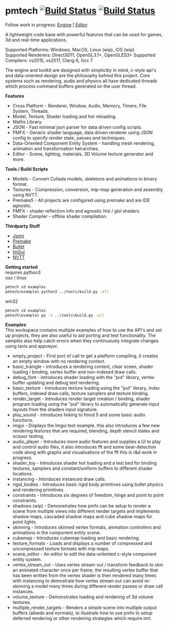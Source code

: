 # pmtech [![Build Status](https://travis-ci.org/polymonster/pmtech.svg?branch=master)](https://travis-ci.org/polymonster/pmtech) [![Build Status](https://ci.appveyor.com/api/projects/status/github/polymonster/pmtech?branch=master&svg=true&passingText=win32-passing&pendingText=win32-pending&failingText=win32-failing)](https://ci.appveyor.com/project/polymonster/pmtech)

Follow work in progress: 
[Engine](https://trello.com/b/ciujzpUT) | [Editor](https://trello.com/b/PJ76qXKH/editor)

A lightweight code base with powerful features that can be used for games, 3d and real-time applications.

Supported Platforms: Windows, MacOS, Linux (wip), iOS (wip)  
Supported Renderers: Direct3D11, OpenGL3.1+, OpenGLES3+
Supported Compilers: vs2015, vs2017, Clang 6, Gcc 7

The engine and toolkit are designed with simplicitiy in mind, c-style api's and data-oriented design are the philosophy behind this project. Core systems such as rendering, audio and physics all have dedicated threads which process command buffers generated on the user thread.

**Features**  
- Cross Platform - Renderer, Window, Audio, Memory, Timers, File System, Threads.
- Model, Texture, Shader loading and hot reloading.
- Maths Library. 
- JSON - Fast minimal json parser for data driven config scripts.
- PMFX - Generic shader language, data driven renderer using JSON config to specify render state, passes and techniques.
- Data-Oriented Component Entity System - handling mesh rendering, animation and transformation heirarchies.
- Editor - Scene, lighting, materials, 3D Volume texture generator and more.

**Tools / Build Scripts**  
- Models - Convert Collada models, skeletons and animations to binary format.
- Textures - Compression, conversion, mip-map generation and assembly using NVTT.
- Premake5 - All projects are configured using premake and are IDE agnostic.
- PMFX - shader reflection info and agnostic hlsl / glsl shaders
- Shader Compiler - offline shader compilation.

**Thirdparty Stuff**  
- [Jsmn](https://github.com/zserge/jsmn)
- [Premake](https://github.com/premake/premake-core)
- [Bullet](https://github.com/bulletphysics/bullet3)
- [ImGui](https://github.com/ocornut/imgui)
- [NVTT](https://github.com/castano/nvidia-texture-tools)

**Getting started**  
requires python3  
osx / linux
```bash
pmtech cd examples
pmtech/examples python3 ../tools/build.py -all
```

win32
```cmd
pmtech cd examples
pmtech\examples py -3 ..\tools\build.py -all
```

**Examples**   
This workspace contains multiple examples of how to use the API's and set up projects, they are also useful to aid porting and test functionality. The samples also help catch errors when they continuously integrate changes using tavis and appveyor.

- empty_project - First port of call to get a platform compiling, it creates an empty window with no rendering context.
- basic_traingle - introduces a rendering context, clear sceen, shader loading / binding, vertex buffer and non-indexed draw calls.
- debug_font - introduces shader loading with the "put" library, vertex buffer updating and debug text rendering.
- basic_texture - Introduces texture loading using the "put" library, index buffers, indexed draw calls, texture samplers and texture binding.
- render_target - Introduces render target creation / binding, shader program loading using the "put" library to automatically generate input layouts from the shaders input signature.
- play_sound - Introduces linking to fmod 5 and some basic audio functions.
- imgui - Displays the Imgui test example, this also introduces a few new rendering festures that are required, blending, depth stencil states and scissor testing.
- audio_player - Introduces more audio features and supplies a UI to play and control audio files, it also introduces fft and some beat-detection code along with graphs and visualisations of the fft this is r&d work in progress.
- shader_toy - Introduces shader hot loading and a test bed for binding textures, samplers and constant/uniform buffers to different shader locations.
- instancing - Intorduces instanced draw calls.
- rigid_bodies - Introduces basic rigid body primitives using bullet physics and rendering primitives.
- constraints - Introduces six degrees of freedom, hinge and point to point constraints.
- shadows (wip) - Demonstrates how pmfx can be setup to render a scene from multiple views into different render targets and implements shadow maps, cascaded shadow maps and cube shadow maps for point lights.
- skinning - Introduces skinned vertex formats, animation controllers and animations in the component entity scene.
- cubemap - Introduces cubemap loading and basic rendering.
- texture_formats - Loads and displays a number of compressed and uncompressed texture formats with mip maps.
- scene_editor - An editor to edit the data-oritented c-style component entity system.
- vertex_stream_out - Uses vertex stream out / transform feedback to skin an animated character once per frame, the resulting vertex buffer that has been written from the vertex shader is then rendered many times with instancing to demostrate how vertex stream out can avoid re-skinning a model many times during different render passes or draw call instances.
- volume_texture - Demonstrates loading and rendering of 3d volume textures.
- multiple_render_targets - Renders a simple scene into multiple output buffers (albedo and normals), to illustrate how to use pmfx to setup deferred rendering or other rendering strategies which require mrt.
